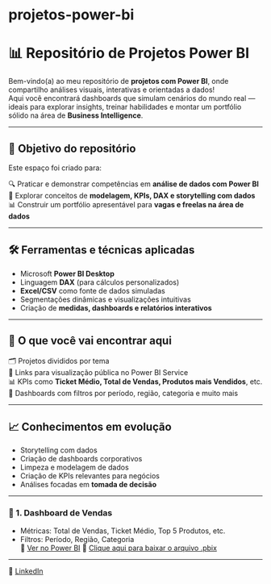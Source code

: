 # projetos-power-bi
# 📊 Repositório de Projetos Power BI

Bem-vindo(a) ao meu repositório de **projetos com Power BI**, onde compartilho análises visuais, interativas e orientadas a dados!  
Aqui você encontrará dashboards que simulam cenários do mundo real — ideais para explorar insights, treinar habilidades e montar um portfólio sólido na área de **Business Intelligence**.

---

## 🚀 Objetivo do repositório

Este espaço foi criado para:

🔍 Praticar e demonstrar competências em **análise de dados com Power BI**  
🧠 Explorar conceitos de **modelagem, KPIs, DAX e storytelling com dados**  
📊 Construir um portfólio apresentável para **vagas e freelas na área de dados**

---

## 🛠️ Ferramentas e técnicas aplicadas

- Microsoft **Power BI Desktop**  
- Linguagem **DAX** (para cálculos personalizados)  
- **Excel/CSV** como fonte de dados simuladas  
- Segmentações dinâmicas e visualizações intuitivas  
- Criação de **medidas, dashboards e relatórios interativos**

---

## 📂 O que você vai encontrar aqui

🗂️ Projetos divididos por tema  
🔗 Links para visualização pública no Power BI Service  
📊 KPIs como **Ticket Médio, Total de Vendas, Produtos mais Vendidos**, etc.  
🧭 Dashboards com filtros por período, região, categoria e muito mais

---

## 📈 Conhecimentos em evolução

- Storytelling com dados  
- Criação de dashboards corporativos  
- Limpeza e modelagem de dados  
- Criação de KPIs relevantes para negócios  
- Análises focadas em **tomada de decisão**

---

### 🛒 1. Dashboard de Vendas
- Métricas: Total de Vendas, Ticket Médio, Top 5 Produtos, etc.  
- Filtros: Período, Região, Categoria  
🔗 [Ver no Power BI](https://app.powerbi.com/view?r=eyJrIjoiNWI4NzcxZDgtNDRiOS00NGJmLTk5N2ItMWFhN2Q4OTM1MjYxIiwidCI6IjE2OGQ0MTM3LWQ2ZjYtNDVmOC1hYWE3LWQxYTcwMjMzMDk1ZSIsImMiOjR9)
📁 [Clique aqui para baixar o arquivo .pbix](https://github.com/RyanCarlosNascimento/projetos-power-bi/raw/main/Nome%20Projeto%201%20-%20E-Commerce%20(ClickBox).pbix)

---

🔗 [LinkedIn](https://www.linkedin.com/in/ryan-carlos-385895354)

